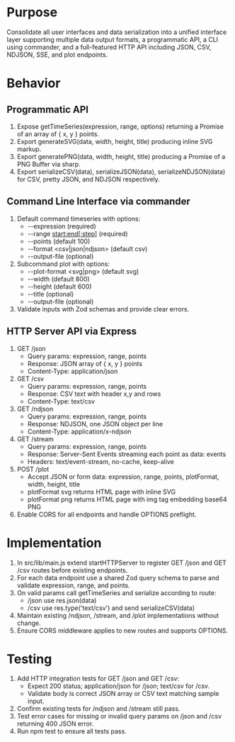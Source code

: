 # Purpose

Consolidate all user interfaces and data serialization into a unified interface layer supporting multiple data output formats, a programmatic API, a CLI using commander, and a full-featured HTTP API including JSON, CSV, NDJSON, SSE, and plot endpoints.

# Behavior

## Programmatic API

1. Expose getTimeSeries(expression, range, options) returning a Promise of an array of { x, y } points.
2. Export generateSVG(data, width, height, title) producing inline SVG markup.
3. Export generatePNG(data, width, height, title) producing a Promise of a PNG Buffer via sharp.
4. Export serializeCSV(data), serializeJSON(data), serializeNDJSON(data) for CSV, pretty JSON, and NDJSON respectively.

## Command Line Interface via commander

1. Default command timeseries with options:
   - --expression <expr> (required)
   - --range <start:end[:step]> (required)
   - --points <number> (default 100)
   - --format <csv|json|ndjson> (default csv)
   - --output-file <path> (optional)
2. Subcommand plot with options:
   - --plot-format <svg|png> (default svg)
   - --width <number> (default 800)
   - --height <number> (default 600)
   - --title <string> (optional)
   - --output-file <path> (optional)
3. Validate inputs with Zod schemas and provide clear errors.

## HTTP Server API via Express

1. GET /json
   - Query params: expression, range, points
   - Response: JSON array of { x, y } points
   - Content-Type: application/json
2. GET /csv
   - Query params: expression, range, points
   - Response: CSV text with header x,y and rows
   - Content-Type: text/csv
3. GET /ndjson
   - Query params: expression, range, points
   - Response: NDJSON, one JSON object per line
   - Content-Type: application/x-ndjson
4. GET /stream
   - Query params: expression, range, points
   - Response: Server-Sent Events streaming each point as data: <json> events
   - Headers: text/event-stream, no-cache, keep-alive
5. POST /plot
   - Accept JSON or form data: expression, range, points, plotFormat, width, height, title
   - plotFormat svg returns HTML page with inline SVG
   - plotFormat png returns HTML page with img tag embedding base64 PNG
6. Enable CORS for all endpoints and handle OPTIONS preflight.

# Implementation

1. In src/lib/main.js extend startHTTPServer to register GET /json and GET /csv routes before existing endpoints.
2. For each data endpoint use a shared Zod query schema to parse and validate expression, range, and points.
3. On valid params call getTimeSeries and serialize according to route:
   - /json use res.json(data)
   - /csv use res.type('text/csv') and send serializeCSV(data)
4. Maintain existing /ndjson, /stream, and /plot implementations without change.
5. Ensure CORS middleware applies to new routes and supports OPTIONS.

# Testing

1. Add HTTP integration tests for GET /json and GET /csv:
   - Expect 200 status; application/json for /json; text/csv for /csv.
   - Validate body is correct JSON array or CSV text matching sample input.
2. Confirm existing tests for /ndjson and /stream still pass.
3. Test error cases for missing or invalid query params on /json and /csv returning 400 JSON error.
4. Run npm test to ensure all tests pass.